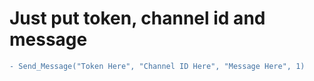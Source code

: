 # Just put token, channel id and message

```diff
- Send_Message("Token Here", "Channel ID Here", "Message Here", 1)
```
